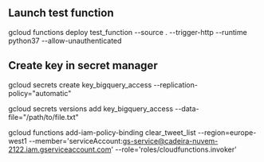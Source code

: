 
## Launch test function
gcloud functions deploy test_function --source . --trigger-http --runtime python37 --allow-unauthenticated



## Create key in secret manager
gcloud secrets create key_bigquery_access --replication-policy="automatic"

gcloud secrets versions add key_bigquery_access --data-file="/path/to/file.txt"


gcloud functions add-iam-policy-binding clear_tweet_list --region=europe-west1 --member='serviceAccount:gs-service@cadeira-nuvem-2122.iam.gserviceaccount.com' --role='roles/cloudfunctions.invoker'